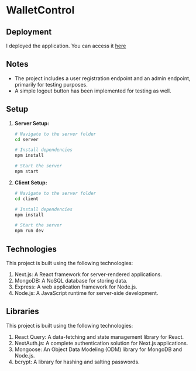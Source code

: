 # WalletControl

## Deployment
I deployed the application. You can access it [here](https://wallet-control-3rp7-pi9vv6erl-badralsayed.vercel.app/)

## Notes 
* The project includes a user registration endpoint and an admin endpoint, primarily for testing purposes.
* A simple logout button has been implemented for testing as well.
## Setup

1. **Server Setup:**

   ```bash
   # Navigate to the server folder
   cd server

   # Install dependencies
   npm install

   # Start the server
   npm start

2. **Client Setup:**

   ```bash
   # Navigate to the server folder
   cd client

   # Install dependencies
   npm install

   # Start the server
   npm run dev

  ## Technologies 
  This project is built using the following technologies:

  1) Next.js: A React framework for server-rendered applications.
  2) MongoDB: A NoSQL database for storing data.
  3) Express: A web application framework for Node.js.
  4) Node.js: A JavaScript runtime for server-side development.

  ## Libraries  
  This project is built using the following technologies:

  1) React Query: A data-fetching and state management library for React.
  2) NextAuth.js: A complete authentication solution for Next.js applications.
  3) Mongoose: An Object Data Modeling (ODM) library for MongoDB and Node.js.
  4) bcrypt: A library for hashing and salting passwords.
